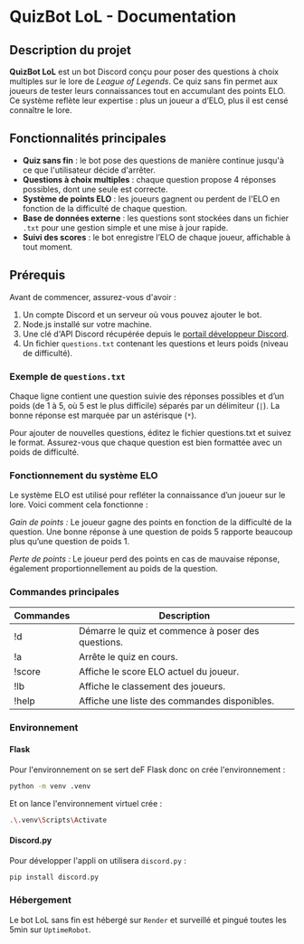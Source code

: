 # QuizBot LoL - Documentation

## Description du projet
**QuizBot LoL** est un bot Discord conçu pour poser des questions à choix multiples sur le lore de *League of Legends*. Ce quiz sans fin permet aux joueurs de tester leurs connaissances tout en accumulant des points ELO. Ce système reflète leur expertise : plus un joueur a d’ELO, plus il est censé connaître le lore.

## Fonctionnalités principales
- **Quiz sans fin** : le bot pose des questions de manière continue jusqu'à ce que l'utilisateur décide d'arrêter.
- **Questions à choix multiples** : chaque question propose 4 réponses possibles, dont une seule est correcte.
- **Système de points ELO** : les joueurs gagnent ou perdent de l'ELO en fonction de la difficulté de chaque question.
- **Base de données externe** : les questions sont stockées dans un fichier `.txt` pour une gestion simple et une mise à jour rapide.
- **Suivi des scores** : le bot enregistre l’ELO de chaque joueur, affichable à tout moment.

## Prérequis
Avant de commencer, assurez-vous d'avoir :
1. Un compte Discord et un serveur où vous pouvez ajouter le bot.
2. Node.js installé sur votre machine.
3. Une clé d'API Discord récupérée depuis le [portail développeur Discord](https://discord.com/developers/applications).
4. Un fichier `questions.txt` contenant les questions et leurs poids (niveau de difficulté).


### Exemple de `questions.txt`
Chaque ligne contient une question suivie des réponses possibles et d’un poids (de 1 à 5, où 5 est le plus difficile) séparés par un délimiteur (`|`). La bonne réponse est marquée par un astérisque (`*`).

Pour ajouter de nouvelles questions, éditez le fichier questions.txt et suivez le format. Assurez-vous que chaque question est bien formattée avec un poids de difficulté.

### Fonctionnement du système ELO
Le système ELO est utilisé pour refléter la connaissance d’un joueur sur le lore. 
Voici comment cela fonctionne :

*Gain de points :* Le joueur gagne des points en fonction de la difficulté de la question. Une bonne réponse à une question de poids 5 rapporte beaucoup plus qu’une question de poids 1.

*Perte de points :* Le joueur perd des points en cas de mauvaise réponse, également proportionnellement au poids de la question.

### Commandes principales 

Commandes | Description 
 --- | --- 
!d | Démarre le quiz et commence à poser des questions. 
!a | Arrête le quiz en cours.
!score | Affiche le score ELO actuel du joueur.
!lb | Affiche le classement des joueurs.
!help | Affiche une liste des commandes disponibles.

### Environnement 

#### Flask 
Pour l'environnement on se sert deF Flask donc on crée l'environnement : 
```bash
python -m venv .venv
```
Et on lance l'environnement virtuel crée : 
```bash
.\.venv\Scripts\Activate
```

#### Discord.py 

Pour développer l'appli on utilisera `discord.py` : 
```bash
pip install discord.py
```


### Hébergement 

Le bot LoL sans fin est hébergé sur `Render` et surveillé et pingué toutes les 5min sur `UptimeRobot`.